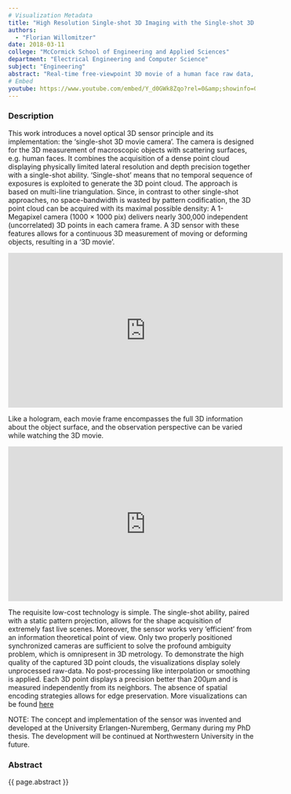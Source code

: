 ```yaml
---
# Visualization Metadata
title: "High Resolution Single-shot 3D Imaging with the Single-shot 3D Movie Camera"
authors:
  - "Florian Willomitzer"
date: 2018-03-11
college: "McCormick School of Engineering and Applied Sciences"
department: "Electrical Engineering and Computer Science"
subject: "Engineering"
abstract: "Real-time free-viewpoint 3D movie of a human face raw data, measured with the single-shot 3D movie camera."
# Embed
youtube: https://www.youtube.com/embed/Y_d0GWk8Zqo?rel=0&amp;showinfo=0
---
```

### Description
This work introduces a novel optical 3D sensor principle and its implementation: the ‘single-shot 3D movie camera’. The camera is designed for the 3D measurement of macroscopic objects with scattering surfaces, e.g. human faces. It combines the acquisition of a dense point cloud displaying physically limited lateral resolution and depth precision together with a single-shot ability. ‘Single-shot’ means that no temporal sequence of exposures is exploited to generate the 3D point cloud. The approach is based on multi-line triangulation. Since, in contrast to other single-shot approaches, no space-bandwidth is wasted by pattern codification, the 3D point cloud can be acquired with its maximal possible density: A 1-Megapixel camera (1000 × 1000 pix) delivers nearly 300,000 independent (uncorrelated) 3D points in each camera frame. A 3D sensor with these features allows for a continuous 3D measurement of moving or deforming objects, resulting in a ‘3D movie’.

<iframe width="560" height="315" src="https://www.youtube.com/embed/hlMLigk1UfU?rel=0&amp;showinfo=0" frameborder="0" allow="autoplay; encrypted-media" allowfullscreen style="display:block;margin:auto;"></iframe>

Like a hologram, each movie frame encompasses the full 3D information about the object surface, and the observation perspective can be varied while watching the 3D movie.

<iframe width="560" height="315" src="https://www.youtube.com/embed/aJCA3REiN6E?rel=0&amp;showinfo=0" frameborder="0" allow="autoplay; encrypted-media" allowfullscreen style="display:block;margin:auto;"></iframe>

The requisite low-cost technology is simple. The single-shot ability, paired with a static pattern projection, allows for the shape acquisition of extremely fast live scenes. Moreover, the sensor works very ‘efficient’ from an information theoretical point of view. Only two properly positioned synchronized cameras are sufficient to solve the profound ambiguity problem, which is omnipresent in 3D metrology. To demonstrate the high quality of the captured 3D point clouds, the visualizations display solely unprocessed raw-data. No post-processing like interpolation or smoothing is applied. Each 3D point displays a precision better than 200µm and is measured independently from its neighbors. The absence of spatial encoding strategies allows for edge preservation. More visualizations can be found [here](https://www.youtube.com/user/Osmin3D/)

NOTE: The concept and implementation of the sensor was invented and developed at the University Erlangen-Nuremberg, Germany during my PhD thesis. The development will be continued at Northwestern University in the future.

### Abstract
{{ page.abstract }}
